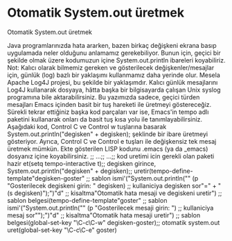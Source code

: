 # Otomatik System.out üretmek


Otomatik System.out üretmek



 Java programlarınızda hata ararken, bazen birkaç değişkeni ekrana basıp uygulamada neler olduğunu anlamamız gerekebiliyor. Bunun için, geçici bir şekilde olmak üzere kodumuzun içine System.out.println ibareleri koyabiliriz.               Not: Kalıcı olarak bilmemiz gereken ve gösterilecek değişkenler/mesajlar için, günlük (log) bazlı bir yaklaşımı kullanmamız daha yerinde olur. Mesela Apache Log4J projesi, bu şekilde bir yaklaşımdır. Kalıcı günlük mesajlarını Log4J kullanarak dosyaya, hâtta başka bir bilgisayarda çalışan Unix syslog programına bile aktarabilirsiniz.              Bu yazımızda sadece, geçici türden mesajları Emacs içinden basit bir tuş hareketi ile üretmeyi göstereceğiz.               Sürekli tekrar ettiğiniz başka kod parçaları var ise, Emacs'in tempo adlı paketini kullanarak onları da basit tuş kısa yolu ile tanımlayabilirsiniz.                Aşağıdaki kod, Control C ve Control w tuşlarına basarak                System.out.println("degisken" + degisken);              şeklinde bir ibare üretmeyi gösteriyor. Ayrıca, Control C ve Control e tuşları ile değişkensiz tek mesaj üretmek mümkün.              Ekte gösterilen LISP kodunu .emacs (ya da _emacs) dosyanız içine koyabilirsiniz.                ;; ...;; ...;; kod uretimi icin gerekli olan paketi hazir et(setq tempo-interactive t);; degisken girince, System.out.println("degisken" + degisken);; uretir(tempo-define-template"degisken-goster" ;; sablon ismi'("System.out.println(\""      (p "Gosterilecek degiskeni girin: " degisken) ;; kullaniciya degisken sor"=\" + "(s degisken)");")"d" ;; kisaltma"Otomatik hata mesaji ve degiskeni uretir") ;; sablon belgesi(tempo-define-template"goster" ;; sablon ismi'("System.out.println(\""      (p "Gosterilecek mesaji girin: ") ;; kullaniciya mesaj sor"\");")"d" ;; kisaltma"Otomatik hata mesaji uretir") ;; sablon belgesi(global-set-key "\C-c\C-w" degisken-goster);; otomatik system.out uret(global-set-key "\C-c\C-e" goster)




